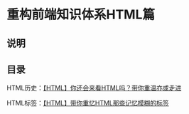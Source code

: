 # 重构前端知识体系HTML篇

## 说明



## 目录

HTML历史：[【HTML】你还会来看HTML吗？带你重温亦或走进](https://github.com/guizimo/refact-frontend/blob/main/html/docs/%E3%80%90HTML%E3%80%91%E4%BD%A0%E8%BF%98%E4%BC%9A%E6%9D%A5%E7%9C%8BHTML%E5%90%97%EF%BC%9F%E5%B8%A6%E4%BD%A0%E9%87%8D%E6%B8%A9%E4%BA%A6%E6%88%96%E8%B5%B0%E8%BF%9B.md)

HTML标签：[【HTML】带你重忆HTML那些记忆模糊的标签](https://github.com/guizimo/refact-frontend/blob/main/html/docs/%E3%80%90HTML%E3%80%91%E5%B8%A6%E4%BD%A0%E9%87%8D%E5%BF%86HTML%E9%82%A3%E4%BA%9B%E8%AE%B0%E5%BF%86%E6%A8%A1%E7%B3%8A%E7%9A%84%E6%A0%87%E7%AD%BE.md)
